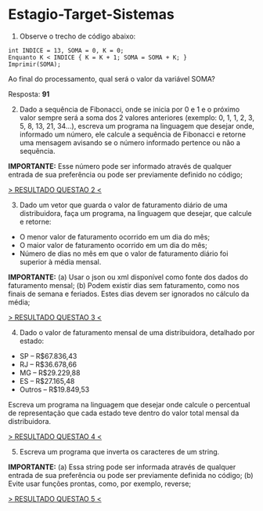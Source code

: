 # Estagio-Target-Sistemas

1) Observe o trecho de código abaixo: 
```
int INDICE = 13, SOMA = 0, K = 0;
Enquanto K < INDICE { K = K + 1; SOMA = SOMA + K; }
Imprimir(SOMA);
```

Ao final do processamento, qual será o valor da variável SOMA?

Resposta: **91**

2) Dado a sequência de Fibonacci, onde se inicia por 0 e 1 e o próximo valor sempre será a soma dos 2 valores anteriores (exemplo: 0, 1, 1, 2, 3, 5, 8, 13, 21, 34...), escreva um programa na linguagem que desejar onde, informado um número, ele calcule a sequência de Fibonacci e retorne uma mensagem avisando se o número informado pertence ou não a sequência.

**IMPORTANTE:** Esse número pode ser informado através de qualquer entrada de sua preferência ou pode ser previamente definido no código;

[> RESULTADO QUESTAO 2 <](https://github.com/BrenoPocas/Estagio-Target-Sistemas/tree/main/questao2)

3) Dado um vetor que guarda o valor de faturamento diário de uma distribuidora, faça um programa, na linguagem que desejar, que calcule e retorne:
- O menor valor de faturamento ocorrido em um dia do mês;
- O maior valor de faturamento ocorrido em um dia do mês;
- Número de dias no mês em que o valor de faturamento diário foi superior à média mensal.

**IMPORTANTE:**
(a) Usar o json ou xml disponível como fonte dos dados do faturamento mensal;
(b) Podem existir dias sem faturamento, como nos finais de semana e feriados. Estes dias devem ser ignorados no cálculo da média;

[> RESULTADO QUESTAO 3 <](https://github.com/BrenoPocas/Estagio-Target-Sistemas/tree/main/questao3)

4) Dado o valor de faturamento mensal de uma distribuidora, detalhado por estado:
- SP – R$67.836,43
- RJ – R$36.678,66
- MG – R$29.229,88
- ES – R$27.165,48
- Outros – R$19.849,53

Escreva um programa na linguagem que desejar onde calcule o percentual de representação que cada estado teve dentro do valor total mensal da distribuidora.

[> RESULTADO QUESTAO 4 <](https://github.com/BrenoPocas/Estagio-Target-Sistemas/tree/main/questao4)

5) Escreva um programa que inverta os caracteres de um string.

**IMPORTANTE:**
(a) Essa string pode ser informada através de qualquer entrada de sua preferência ou pode ser previamente definida no código;
(b) Evite usar funções prontas, como, por exemplo, reverse;

[> RESULTADO QUESTAO 5 <](https://github.com/BrenoPocas/Estagio-Target-Sistemas/tree/main/questao5)